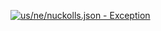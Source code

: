 [![us/ne/nuckolls.json - Exception](https://img.shields.io/badge/us/ne/nuckolls.json-Exception-red)](https://github.com/openaddresses/openaddresses/tree/master/sources/us/ne/nuckolls.json)